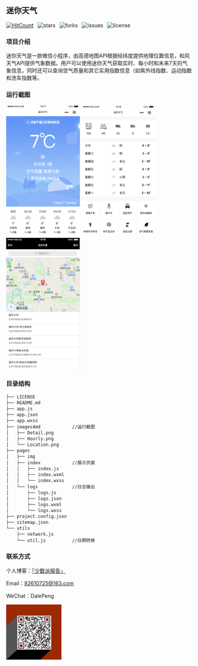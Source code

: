 ## 迷你天气

[![HitCount](http://hits.dwyl.io/TimeGarage/TimeGarage/MiniWeather.svg)](http://hits.dwyl.io/TimeGarage/TimeGarage/MiniWeather)&ensp; ![stars](https://img.shields.io/github/stars/TimeGarage/MiniWeather?color=yellow&style=flat-square)&ensp; ![forks](https://img.shields.io/github/forks/TimeGarage/MiniWeather?style=flat-square)&ensp; ![issues](https://img.shields.io/github/issues/TimeGarage/MiniWeather?color=red&style=flat-square)&ensp; ![license](https://img.shields.io/github/license/TimeGarage/MiniWeather?style=flat-square)

### 项目介绍

迷你天气是一款微信小程序，由高德地图API根据经纬度提供地理位置信息，和风天气API提供气象数据。用户可以使用迷你天气获取实时、每小时和未来7天的气象信息，同时还可以查询空气质量和其它实用指数信息（如紫外线指数、运动指数和洗车指数等。

### 运行截图

<img src="./images4md/Hourly.png" alt="img" width="200px" /> <img src="./images4md/Detail.png" alt="img" width="200px" /> <img src="./images4md/Location.png" alt="img" width="200px" />									

### 目录结构

```
├── LICENSE 
├── README.md
├── app.js
├── app.json
├── app.wxss
├── images4md            //运行截图
│   ├── Detail.png
│   ├── Hourly.png
│   └── Location.png
├── pages
│   ├── img
│   ├── index	  	     //展示页面
│   │   ├── index.js
│   │   ├── index.wxml
│   │   └── index.wxss
│   └── logs		     //日志输出
│       ├── logs.js
│       ├── logs.json
│       ├── logs.wxml
│       └── logs.wxss
├── project.config.json
├── sitemap.json
└── utils
    ├── network.js       
    └── util.js		     //日期转换

```

### 联系方式

个人博客：[「少数派报告」](https://www.timegarage.works)

Email：82610725@163.com

WeChat：DalePeng

<img src="./images4md/QR.png" alt="img" width="150px" />





